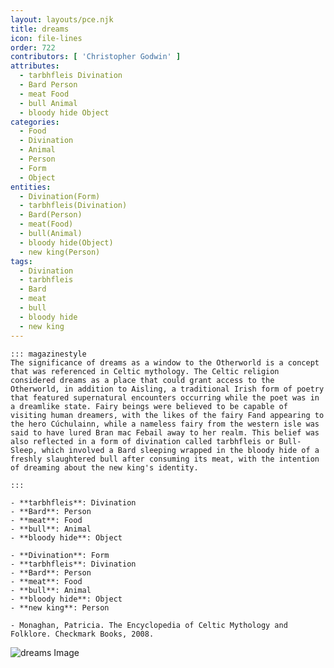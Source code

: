 ```yaml
---
layout: layouts/pce.njk
title: dreams
icon: file-lines
order: 722
contributors: [ 'Christopher Godwin' ]
attributes:
  - tarbhfleis Divination
  - Bard Person
  - meat Food
  - bull Animal
  - bloody hide Object
categories:
  - Food
  - Divination
  - Animal
  - Person
  - Form
  - Object
entities:
  - Divination(Form)
  - tarbhfleis(Divination)
  - Bard(Person)
  - meat(Food)
  - bull(Animal)
  - bloody hide(Object)
  - new king(Person)
tags:
  - Divination
  - tarbhfleis
  - Bard
  - meat
  - bull
  - bloody hide
  - new king
---
```

``` tab [group1:Info]
::: magazinestyle
The significance of dreams as a window to the Otherworld is a concept that was referenced in Celtic mythology. The Celtic religion considered dreams as a place that could grant access to the Otherworld, in addition to Aisling, a traditional Irish form of poetry that featured supernatural encounters occurring while the poet was in a dreamlike state. Fairy beings were believed to be capable of visiting human dreamers, with the likes of the fairy Fand appearing to the hero Cúchulainn, while a nameless fairy from the western isle was said to have lured Bran mac Febail away to her realm. This belief was also reflected in a form of divination called tarbhfleis or Bull-Sleep, which involved a Bard sleeping wrapped in the bloody hide of a freshly slaughtered bull after consuming its meat, with the intention of dreaming about the new king's identity.

:::
```
``` tab [group1:Attributes]
- **tarbhfleis**: Divination
- **Bard**: Person
- **meat**: Food
- **bull**: Animal
- **bloody hide**: Object
```
``` tab [group1:Entities]
- **Divination**: Form
- **tarbhfleis**: Divination
- **Bard**: Person
- **meat**: Food
- **bull**: Animal
- **bloody hide**: Object
- **new king**: Person
```
``` tab [group1:Sources]
- Monaghan, Patricia. The Encyclopedia of Celtic Mythology and Folklore. Checkmark Books, 2008.
```
![dreams Image](['https://upload.wikimedia.org/wikipedia/commons/a/a9/Briullov%2C_Karl_-_A_Dream_of_a_Girl_Before_a_Sunrise.jpg'])
